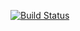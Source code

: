 [![Build Status](https://travis-ci.org/othree-oss/librarian.svg?branch=master)](https://travis-ci.org/othree-oss/librarian)